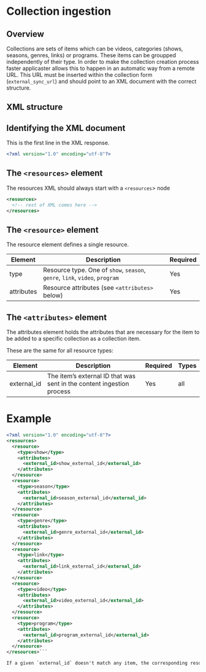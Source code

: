 # Collection ingestion

## Overview
Collections are sets of items which can be videos, categories (shows, seasons, genres, links) or programs. These items can be groupped independently of their type.
In order to make the collection creation process faster applicaster allows this to happen in an automatic way from a remote URL. This URL must be inserted within the collection form (`external_sync_url`) and should point to an XML document with the correct structure.

## XML structure

## Identifying the XML document

This is the first line in the XML response.

```xml
<?xml version="1.0" encoding="utf-8"?>
```

## The `<resources>` element

The resources XML should always start with a `<resources`> node

```xml
<resources>
  <!-- rest of XML comes here -->
</resources>
```
## The `<resource>` element

The resource element defines a single resource.

| Element    | Description                                    | Required |
|------------|------------------------------------------------|----------|
| type       | Resource type. One of `show`, `season`, `genre`, `link`, `video`, `program`    | Yes      |
| attributes | Resource attributes (see `<attributes>` below) | Yes      |

## The `<attributes>` element

The attributes element holds the attributes that are necessary for the item to be added to a specific
collection as a collection item.

These are the same for all resource types:

| Element     | Description                                                          | Required | Types |
|-------------|----------------------------------------------------------------------|----------|-------|
| external_id | The item’s external ID that was sent in the content ingestion process| Yes      | all   |

# Example
```xml
<?xml version="1.0" encoding="utf-8"?>
<resources>
  <resource>
    <type>show</type>
    <attributes>
      <external_id>show_external_id</external_id>
    </attributes>
  </resource>
  <resource>
    <type>season</type>
    <attributes>
      <external_id>season_external_id</external_id>
    </attributes>
  </resource>
  <resource>
    <type>genre</type>
    <attributes>
      <external_id>genre_external_id</external_id>
    </attributes>
  </resource>
  <resource>
    <type>link</type>
    <attributes>
      <external_id>link_external_id</external_id>
    </attributes>
  </resource>
  <resource>
    <type>video</type>
    <attributes>
      <external_id>video_external_id</external_id>
    </attributes>
  </resource>
  <resource>
    <type>program</type>
    <attributes>
      <external_id>program_external_id</external_id>
    </attributes>
  </resource>
</resources>```

If a given `external_id` doesn't match any item, the corresponding resource is ignored (not added to the collection).

